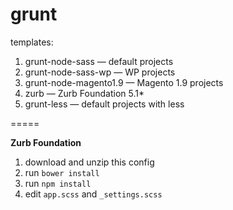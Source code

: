 grunt
=====

templates:

1. grunt-node-sass — default projects
2. grunt-node-sass-wp — WP projects
3. grunt-node-magento1.9 — Magento 1.9 projects
4. zurb — Zurb Foundation 5.1*
5. grunt-less — default projects with less

=====

**Zurb Foundation**

1. download and unzip this config
2. run `bower install`
3. run `npm install`
4. edit `app.scss` and `_settings.scss`
